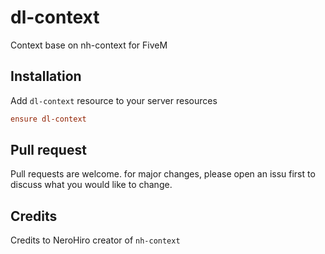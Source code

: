 # dl-context

Context base on nh-context for FiveM

## Installation

Add `dl-context` resource to your server resources

```cfg
ensure dl-context
```

## Pull request

Pull requests are welcome. for major changes, please open an issu first to discuss what you would like to change.

## Credits

Credits to NeroHiro creator of `nh-context`